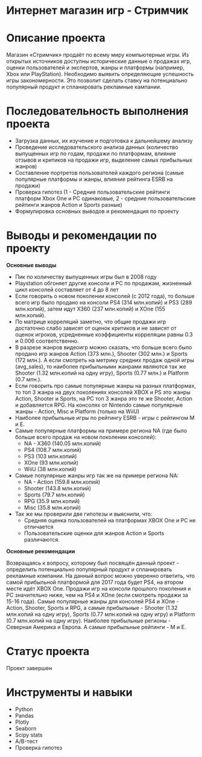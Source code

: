 # Интернет магазин игр - Стримчик
# Описание проекта
Магазин «Стримчик» продаёт по всему миру компьютерные игры. Из открытых источников доступны исторические данные о продажах игр, оценки пользователей и экспертов, жанры и платформы (например, Xbox или PlayStation). Необходимо выявить определяющие успешность игры закономерности. Это позволит сделать ставку на потенциально популярный продукт и спланировать рекламные кампании.
# Последовательность выполнения проекта
* Загрузка данных, их изучение и подготовка к дальнейшему анализу
* Проведение исследовательского анализа данных (количество выпущенных игр по годам, продажи по платформам, влияние отзывов и критиков на продажи игр, выделение самых прибыльных жанров)
* Составление портретов пользователей каждого региона (самые популярные платформы и жанры, влияние рейтинга ESRB на продажи)
* Проверка гипотез (1 - Средние пользовательские рейтинги платформ Xbox One и PC одинаковые, 2 - средние пользовательские рейтинги жанров Action и Sports разные)
* Формулировка основных выводов и рекомендация по проекту

# Выводы и рекомендации по проекту

**Основные выводы**

* Пик по количеству выпущенных игры был в 2008 году 
* Playstation обгоняет другие консоли и PC по продажам, жизненный цикл консолей составляет от 4 до 8 лет
* Если говорить о новом поколении консолей (с 2012 года), то больше всего игр было продано на консоли PS4 (314 млн.копий) и PS3 (289 млн.копий), затем идут X360 (237 млн.копий) и XOne (155 млн.копий).
* По матрице корреляций заметно, что общие продажи игр достаточно слабо зависят от оценок критиков и не зависят от оценок игроков, усредненные коэффициенты корреляции равны 0.3 и 0.006 соответственно.
* В разрезе жанров видеоигр можно сказать, что больше всего было продано игр жанров Action (373 млн.), Shooter (302 млн.) и Sports (172 млн.). А если смотреть на метрику средних продаж одной игры (avg_sales), то наиболее прибыльными жанрами являются так же Shooter (1.32 млн.копий на одну игру), Sports (0.77 млн.) и Platform (0.7 млн.). 
* Если говорить про самые популярные жанры на разных платформах, то топ 3 жанра на двух поколениях консолей XBOX и PS это жанры Action, Shooter и Sports, на PC топ 3 жанра это те же Shooter, Action и добавляется RPG. На консолях от Nintendo самые популярные жанры - Action, Misc и Platform (только на WiiU)
* Наиболее прибыльные игры по рейтингу ESRB - игры с рейтингом M и E.
* Самые популярные платформы на примере регионa NA (где было больше всего продаж на новом поколении консолей): 
    * NA - X360 (140.05 млн.копий)
    * PS4 (108.7 млн.копий)
    * PS3 (103 млн.копий)
    * XOne (93 млн.копий) 
    * WiiU (38 млн.копий)
* Самые популярные жанры игр так же на примере региона NA:
    * NA - Action (159.8 млн.копий)
    * Shooter (143.8 млн.копий)
    * Sports (79.7 млн.копий)
    * RPG (35.9 млн.копий)
    * Misc (35.8 млн.копий)
* Так же мы проверили две гипотезы и выяснили, что:
    * Средняя оценка пользователей на платформах XBOX One и PC не отличается
    * Пользовательские оценки для жанров Action и Sports различаются.

**Основные рекомендации**

Возвращаясь к вопросу, которому был посвящён данный проект - определить потенциально популярный продукт и спланировать рекламные компании. На данный вопрос можно уверенно ответить, что самой прибыльной платформой для 2017 года будет PS4, на втором месте идёт XBOX One. Продажи игр на консоли прошлого поколения и PC значительно ниже, чем на PS4 и XOne (если смотреть продажи за 15-16 года). Самые популярные жанры для консолей PS4 и XOne - Action, Shooter, Sports и RPG, а самые прибыльные -  Shooter (1.32 млн.копий на одну игру), Sports (0.77 млн.копий на одну игру) и Platform (0.7 млн.копий на одну игру). Наиболее прибыльные регионы - Северная Америка и Европа. А самые прибыльные рейтинги - М и Е.

# Статус проекта
Проект завершен

# Инструменты и навыки
- Python
- Pandas
- Plotly
- Seaborn
- Scipy stats
- A/B-тест
- Проверка гипотез
